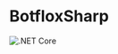 # BotfloxSharp
![.NET Core](https://github.com/robotbrain/BotfloxSharp/workflows/.NET%20Core/badge.svg)
